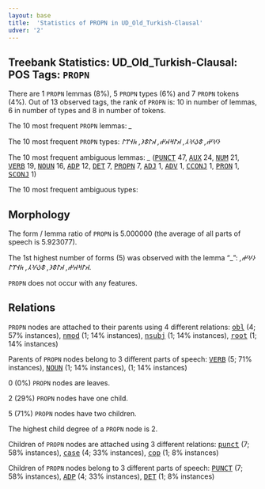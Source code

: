 ```yaml
---
layout: base
title:  'Statistics of PROPN in UD_Old_Turkish-Clausal'
udver: '2'
---
```


## Treebank Statistics: UD_Old_Turkish-Clausal: POS Tags: `PROPN`

There are 1 `PROPN` lemmas (8%), 5 `PROPN` types (6%) and 7 `PROPN` tokens (4%).
Out of 13 observed tags, the rank of `PROPN` is: 10 in number of lemmas, 6 in number of types and 8 in number of tokens.

The 10 most frequent `PROPN` lemmas: <em>_</em>

The 10 most frequent `PROPN` types:  <em>𐰆𐰍𐰔, 𐱃𐰉𐰍𐰲, 𐰴𐰃𐰺𐰴𐰔, 𐰴𐰃𐱃𐰪, 𐱅𐰭𐰼𐰃</em>

The 10 most frequent ambiguous lemmas: <em>_</em> (<tt><a href="otk_clausal-pos-PUNCT.html">PUNCT</a></tt> 47, <tt><a href="otk_clausal-pos-AUX.html">AUX</a></tt> 24, <tt><a href="otk_clausal-pos-NUM.html">NUM</a></tt> 21, <tt><a href="otk_clausal-pos-VERB.html">VERB</a></tt> 19, <tt><a href="otk_clausal-pos-NOUN.html">NOUN</a></tt> 16, <tt><a href="otk_clausal-pos-ADP.html">ADP</a></tt> 12, <tt><a href="otk_clausal-pos-DET.html">DET</a></tt> 7, <tt><a href="otk_clausal-pos-PROPN.html">PROPN</a></tt> 7, <tt><a href="otk_clausal-pos-ADJ.html">ADJ</a></tt> 1, <tt><a href="otk_clausal-pos-ADV.html">ADV</a></tt> 1, <tt><a href="otk_clausal-pos-CCONJ.html">CCONJ</a></tt> 1, <tt><a href="otk_clausal-pos-PRON.html">PRON</a></tt> 1, <tt><a href="otk_clausal-pos-SCONJ.html">SCONJ</a></tt> 1)

The 10 most frequent ambiguous types:  



## Morphology

The form / lemma ratio of `PROPN` is 5.000000 (the average of all parts of speech is 5.923077).

The 1st highest number of forms (5) was observed with the lemma “_”: <em>𐰆𐰍𐰔, 𐰴𐰃𐰺𐰴𐰔, 𐰴𐰃𐱃𐰪, 𐱃𐰉𐰍𐰲, 𐱅𐰭𐰼𐰃</em>.

`PROPN` does not occur with any features.


## Relations

`PROPN` nodes are attached to their parents using 4 different relations: <tt><a href="otk_clausal-dep-obl.html">obl</a></tt> (4; 57% instances), <tt><a href="otk_clausal-dep-nmod.html">nmod</a></tt> (1; 14% instances), <tt><a href="otk_clausal-dep-nsubj.html">nsubj</a></tt> (1; 14% instances), <tt><a href="otk_clausal-dep-root.html">root</a></tt> (1; 14% instances)

Parents of `PROPN` nodes belong to 3 different parts of speech: <tt><a href="otk_clausal-pos-VERB.html">VERB</a></tt> (5; 71% instances), <tt><a href="otk_clausal-pos-NOUN.html">NOUN</a></tt> (1; 14% instances),  (1; 14% instances)

0 (0%) `PROPN` nodes are leaves.

2 (29%) `PROPN` nodes have one child.

5 (71%) `PROPN` nodes have two children.

The highest child degree of a `PROPN` node is 2.

Children of `PROPN` nodes are attached using 3 different relations: <tt><a href="otk_clausal-dep-punct.html">punct</a></tt> (7; 58% instances), <tt><a href="otk_clausal-dep-case.html">case</a></tt> (4; 33% instances), <tt><a href="otk_clausal-dep-cop.html">cop</a></tt> (1; 8% instances)

Children of `PROPN` nodes belong to 3 different parts of speech: <tt><a href="otk_clausal-pos-PUNCT.html">PUNCT</a></tt> (7; 58% instances), <tt><a href="otk_clausal-pos-ADP.html">ADP</a></tt> (4; 33% instances), <tt><a href="otk_clausal-pos-DET.html">DET</a></tt> (1; 8% instances)

